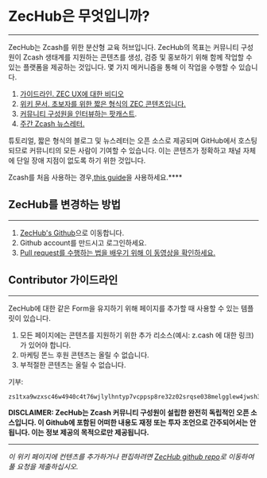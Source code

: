 # ZecHub은 무엇입니까?
---

ZecHub는 Zcash를 위한 분산형 교육 허브입니다. ZecHub의 목표는 커뮤니티 구성원이 Zcash 생태계를 지원하는 콘텐츠를 생성, 검증 및 홍보하기 위해 함께 작업할 수 있는 플랫폼을 제공하는 것입니다. 몇 가지 메커니즘을 통해 이 작업을 수행할 수 있습니다.

1. [가이드라인. ZEC UX에 대한 비디오](https://www.youtube.com/channel/UC3-KM00kjCUheRzO5cq3PAA)
2. [위키 문서. 초보자를 위한 짧은 형식의 ZEC 콘텐츠입니다.](https://wiki.zechub.xyz/)
3. [커뮤니티 구성원을 인터뷰하는 팟캐스트](https://www.youtube.com/playlist?list=PL9eB_cR4oMej3vs1wMwhQL_Vz8WZBftF0).
4. [주간 Zcash 뉴스레터.](https://zechub.substack.com/)

튜토리얼, 짧은 형식의 블로그 및 뉴스레터는 오픈 소스로 제공되며 GitHub에서 호스팅되므로 커뮤니티의 모든 사람이 기여할 수 있습니다. 이는 콘텐츠가 정확하고 채널 자체에 단일 장애 지점이 없도록 하기 위한 것입니다.

Zcash를  처음 사용하는 경우,[this guide](https://www.notion.so/Zcash-New-User-Guide-78c340cd6b18485f945e2bce4b6a8748)을 사용하세요.****

## ZecHub를 변경하는 방법

---

1. [ZecHub's Github](https://github.com/ZecHub/zechub)으로 이동합니다.
2. Github account를 만드시고 로그인하세요.
3. [Pull request를 수행하는 법을 배우기 위해 이 동영상을 확인하세요.](https://www.youtube.com/watch?v=YTbRzhQju4c&t=1s)

## Contributor 가이드라인

---

ZecHub에 대한 같은 Form을 유지하기 위해 페이지를 추가할 때 사용할 수 있는 템플릿이 있습니다.

1. 모든 페이지에는 콘텐츠를 지원하기 위한 추가 리소스(예시: z.cash 에 대한 링크)가 있어야 합니다.
2. 마케팅 똔느 후원 콘텐츠는 올릴 수 없습니다.
3. 부적절한 콘텐츠는 올릴 수 없습니다.

기부:

```jsx
zs1txa9wzxsc46w4940c4t76wjlylhntyp7vcppsp8re32z02srqse038melgglew4jwsh3qes4m4n
```


**DISCLAIMER: ZecHub는 Zcash 커뮤니티 구성원이 설립한 완전히 독립적인 오픈 소스입니다. 이 Github에 포함된 어떠한 내용도 재정 또는 투자 조언으로 간주되어서는 안 됩니다. 이는 정보 제공의 목적으로만 제공됩니다.**

---

*이 위키 페이지에 컨텐츠를 추가하거나 편집하려면 [ZecHub github repo](https://github.com/ZecHub/zechub)로 이동하여 풀 요청을 제출하십시오.*
